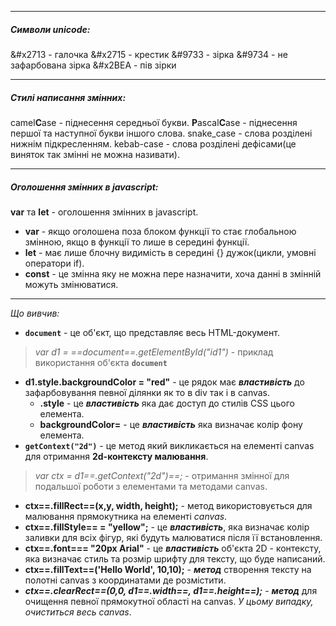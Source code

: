 ___
##### Символи unicode: 
&#x2713 - галочка
&#x2715 - крестик
&#9733 - зірка
&#9734 - не зафарбована зірка
&#x2BEA - пів зірки

---
##### Стилі написання змінних:
сamel**C**ase - піднесення середньої букви.
**P**ascal**C**ase - піднесення першої та наступної букви іншого слова.
snake_case  -  слова розділені нижнім підкресленням.
kebab-case - слова розділені дефісами(це виняток так змінні не можна називати).

__ _
##### Оголошення змінних в javascript:
**var** та **let** - оголошення змінних в javascript.
- **var** - якщо оголошена поза блоком функції то стає глобальною змінною, якщо в функції то лише в середині функції.
- **let** - має лише блочну видимість в середині {} дужок(цикли, умовні оператори if).
- **const** - це змінна яку не можна пере назначити, хоча данні в змінній можуть змінюватися. 
___
*Що вивчив:*
- **`document`** -  це об'єкт, що представляє весь HTML-документ.
 > *var d1 = ==document==.getElementById("id1")* - приклад використання об'єкта **`document`**
- **d1.style.backgroundColor = "red"** - це рядок має ***властивість*** до зафарбовування певної ділянки як то в div так і в canvas.
	- **.style**  - це ***властивість*** яка дає доступ до стилів CSS цього елемента.
	- **backgroundColor=** - це ***властивість*** яка визначає колір фону елемента.
- **`getContext("2d")`** - це метод який викликається на елементі canvas для отримання  **2d-контексту малювання**.
> *var ctx = d1==.getContext("2d")==;* - отримання змінної для подальшої роботи з елементами та методами canvas.
- **ctx==.fillRect==(x,y, width, height);** - метод використовується для малювання прямокутника на елементі *canvas*.
- **ctx==.fillStyle== = "yellow";** -  це ***властивість***, яка визначає колір заливки для всіх фігур, які будуть малюватися після її встановлення.
- **ctx==.font=== "20px Arial"** - це ***властивість*** об'єкта 2D - контексту, яка визначає стиль та розмір шрифту для тексту, що буде написаний.
- **ctx==.fillText==('Hello World', 10,10);** - ***метод*** створення тексту на полотні canvas з координатами де розмістити.
- ***ctx==.clearRect==(0,0, d1==.width==, d1==.height==);*** - ***метод*** для очищення певної прямокутної області на canvas. *У цьому випадку, очиститься весь canvas*.


 